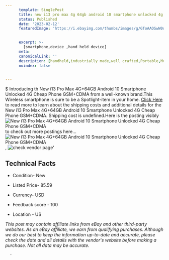 ```yaml
---
      template: SinglePost
      title: new i13 pro max 4g 64gb android 10 smartphone unlocked 4g cheap phone gsm cdma
      status: Published
      date: '2023-02-12'
      featuredImage: 'https://i.ebayimg.com/thumbs/images/g/GToAAOSwW0djddzd/s-l225.jpg'
       

      excerpt: >-
        [smartphone,device ,hand held device]
      meta:
      canonicalLink: ''
      description: [handheld,industrially made,well crafted,Portable,Mobile,Compact,Convenient,Lightweight,Maneuverable,Man-portable,Miniature,Carriable,Hand-held,Light,Holdable,Transportable,Mobile device,Pocket-sized,On-the-go,Wireless,Cordless,Compact size,Convenient size, smartphone,device ,hand held device]
      noindex: false
      

---
```

$
      Introducing th New i13 Pro Max 4G+64GB Android 10 Smartphone Unlocked 4G Cheap Phone GSM+CDMA from a well-known brand.This Wireless smartphone is sure to be a Spotlight-item in your home. [Click Here](https://www.ebay.com/itm/234753433929?hash=item36a8652149%3Ag%3AGToAAOSwW0djddzd&mkevt=1&mkcid=1&mkrid=711-53200-19255-0&campid=%253CePNCampaignId%253E&customid=%253CreferenceId%253E&toolid=10049) to read more to learn about the shipping costs and additional details for the New i13 Pro Max 4G+64GB Android 10 Smartphone Unlocked 4G Cheap Phone GSM+CDMA. Shipping cost is undefined.Here is the posting visibly ![New i13 Pro Max 4G+64GB Android 10 Smartphone Unlocked 4G Cheap Phone GSM+CDMA](https://i.ebayimg.com/thumbs/images/g/GToAAOSwW0djddzd/s-l225.jpg) to check out more postings here... ![New i13 Pro Max 4G+64GB Android 10 Smartphone Unlocked 4G Cheap Phone GSM+CDMA](https://i.ebayimg.com/images/g/GToAAOSwW0djddzd/s-l1200.jpg), ![check vendor page](https://origin-galleryplus.ebayimg.com/ws/web/234753433929_2_0_1/225x225.jpg,https://origin-galleryplus.ebayimg.com/ws/web/234753433929_3_0_1/225x225.jpg,https://origin-galleryplus.ebayimg.com/ws/web/234753433929_4_0_1/225x225.jpg,https://origin-galleryplus.ebayimg.com/ws/web/234753433929_5_0_1/225x225.jpg,https://origin-galleryplus.ebayimg.com/ws/web/234753433929_6_0_1/225x225.jpg,https://origin-galleryplus.ebayimg.com/ws/web/234753433929_7_0_1/225x225.jpg,https://origin-galleryplus.ebayimg.com/ws/web/234753433929_8_0_1/225x225.jpg,https://origin-galleryplus.ebayimg.com/ws/web/234753433929_9_0_1/225x225.jpg,https://origin-galleryplus.ebayimg.com/ws/web/234753433929_10_0_1/225x225.jpg)'

      

 ## Technical Facts 



     
      

 - Condition- New 


      

 - Listed Price- 85.59 


      

 - Currency- USD 


      

 - Feedback score - 100 


      

 - Location - US 


      
      

 *_This post may contain affiliate links from eBay and other third-party websites. As an eBay affiliate, we earn from qualifying purchases. Although we do our best to keep the information up-to-date and accurate, please check the date and all details with the vendor's website before making a purchase. Not all data may be accurate._*




      -
